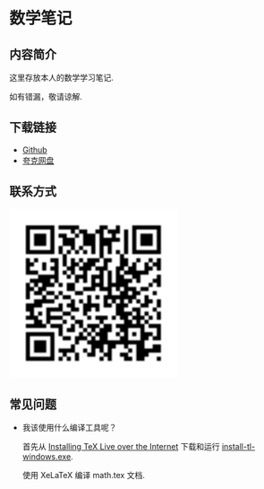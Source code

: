 # 数学笔记

## 内容简介

这里存放本人的数学学习笔记.

如有错漏，敬请谅解.

## 下载链接

- [Github](https://github.com/KaiserKatze/mathematical-notes/releases/latest)
- [夸克网盘](https://pan.quark.cn/s/38334d2d28e7)

## 联系方式

<img src="contact_me_via_wechat.svg" alt="wechat qr code" width="300" height="300">

## 常见问题
- 我该使用什么编译工具呢？

	首先从 [Installing TeX Live over the Internet](https://tug.org/texlive/acquire-netinstall.html)
	下载和运行 [install-tl-windows.exe](https://mirror.ctan.org/systems/texlive/tlnet/install-tl-windows.exe).

	使用 XeLaTeX 编译 math.tex 文档.
